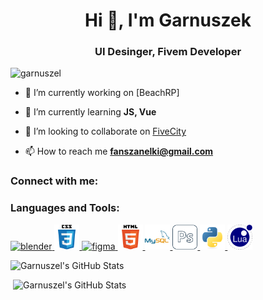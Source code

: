 <h1 align="center">Hi 👋, I'm Garnuszek</h1>
<h3 align="center">UI Desinger, Fivem Developer </h3>

<p align="left"> <img src="https://komarev.com/ghpvc/?username=garnuszel&label=Profile%20views&color=0e75b6&style=flat" alt="garnuszel" /> </p>


- 🔭 I’m currently working on [BeachRP]

- 🌱 I’m currently learning **JS, Vue**

- 👯 I’m looking to collaborate on [FiveCity](https://fivecity.net)

- 📫 How to reach me **fanszanelki@gmail.com**

<h3 align="left">Connect with me:</h3>
<p align="left">
</p>

<h3 align="left">Languages and Tools:</h3>
<p align="left"> <a href="https://www.blender.org/" target="_blank" rel="noreferrer"> <img src="https://download.blender.org/branding/community/blender_community_badge_white.svg" alt="blender" width="40" height="40"/> </a> <a href="https://www.w3schools.com/css/" target="_blank" rel="noreferrer"> <img src="https://raw.githubusercontent.com/devicons/devicon/master/icons/css3/css3-original-wordmark.svg" alt="css3" width="40" height="40"/> </a> <a href="https://www.figma.com/" target="_blank" rel="noreferrer"> <img src="https://www.vectorlogo.zone/logos/figma/figma-icon.svg" alt="figma" width="40" height="40"/> </a> <a href="https://www.w3.org/html/" target="_blank" rel="noreferrer"> <img src="https://raw.githubusercontent.com/devicons/devicon/master/icons/html5/html5-original-wordmark.svg" alt="html5" width="40" height="40"/> </a> <a href="https://www.mysql.com/" target="_blank" rel="noreferrer"> <img src="https://raw.githubusercontent.com/devicons/devicon/master/icons/mysql/mysql-original-wordmark.svg" alt="mysql" width="40" height="40"/> </a> <a href="https://www.photoshop.com/en" target="_blank" rel="noreferrer"> <img src="https://raw.githubusercontent.com/devicons/devicon/master/icons/photoshop/photoshop-line.svg" alt="photoshop" width="40" height="40"/> </a> <a href="https://www.python.org" target="_blank" rel="noreferrer"> <img src="https://raw.githubusercontent.com/devicons/devicon/master/icons/python/python-original.svg" alt="python" width="40" height="40"/> </a> <a href="https://www.lua.org/" target="_blank" rel="noreferrer"> <img src="https://raw.githubusercontent.com/devicons/devicon/master/icons/lua/lua-original.svg" alt="python" width="40" height="40"/> </a> </p>

<p><img src="https://github-readme-stats.vercel.app/api?username=Garnuszel&theme=merko&show_icons=true&hide_border=true&count_private=true" alt="Garnuszel's GitHub Stats" /></p>

<p>&nbsp;<img src="https://github-readme-stats.vercel.app/api/top-langs/?username=Garnuszel&theme=merko&show_icons=true&hide_border=true&layout=compact" alt="Garnuszel's GitHub Stats" /></p>
